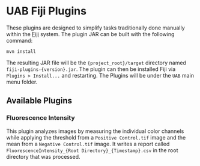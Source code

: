 # UAB Fiji Plugins

These plugins are designed to simplify tasks traditionally done manually within
the [Fiji](https://imagej.net/software/fiji/)
system. The plugin JAR can be built with the following command:

```shell
mvn install
```

The resulting JAR file will be the `{project_root}/target` directory named `fiji-plugins-{version}.jar`.
The plugin can then be installed Fiji via `Plugins > Install...` and restarting. The Plugins will be under the `UAB`
main menu folder.

## Available Plugins

### Fluorescence Intensity

This plugin analyzes images by measuring the individual color channels while applying the threshold from a
`Positive Control.tif` image and the mean from a `Negative Control.tif` image. It writes a report called
`FluorescenceIntensity_{Root Directory}_{Timestamp}.csv` in the root directory that was processed.